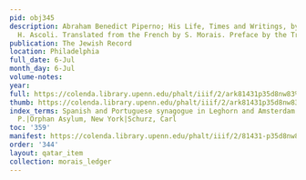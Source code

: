 ```yaml
---
pid: obj345
description: Abraham Benedict Piperno; His Life, Times and Writings, by Raphael E.
  H. Ascoli. Translated from the French by S. Morais. Preface by the Translator.
publication: The Jewish Record
location: Philadelphia
full_date: 6-Jul
month_day: 6-Jul
volume-notes:
year:
full: https://colenda.library.upenn.edu/phalt/iiif/2/ark81431p35d8nw83%2FSHA256E-s7208824--e59b3a85128218abdac440698932a848ece0680a69594832bbbccf79e62993f9.jpeg/full/3500,/0/default.jpg
thumb: https://colenda.library.upenn.edu/phalt/iiif/2/ark81431p35d8nw83%2FSHA256E-s7208824--e59b3a85128218abdac440698932a848ece0680a69594832bbbccf79e62993f9.jpeg/full/!200,200/0/default.jpg
index_terms: Spanish and Portuguese synagogue in Leghorn and Amsterdam|Daly, Charles
  P.|Orphan Asylum, New York|Schurz, Carl
toc: '359'
manifest: https://colenda.library.upenn.edu/phalt/iiif/2/81431-p35d8nw83/manifest
order: '344'
layout: qatar_item
collection: morais_ledger
---
```

